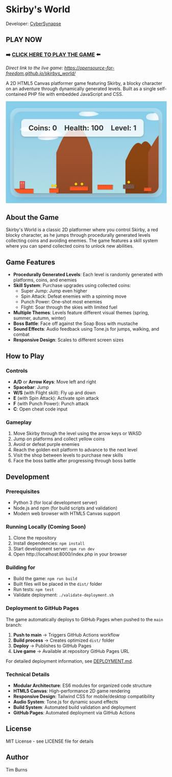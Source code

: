 # Skirby's World

Developer: [CyberSynapse](https://cybersynapse.ro/) 


##  **PLAY NOW**
### **➡️ [CLICK HERE TO PLAY THE GAME](https://opensource-for-freedom.github.io/skirbys_world/) ⬅️**

*Direct link to the live game: https://opensource-for-freedom.github.io/skirbys_world/*

A 2D HTML5 Canvas platformer game featuring Skirby, a blocky character on an adventure through dynamically generated levels. Built as a single self-contained PHP file with embedded JavaScript and CSS.

![Skirby's World Screenshot](IMG_2133.jpeg)

## About the Game

Skirby's World is a classic 2D platformer where you control Skirby, a red blocky character, as he jumps through procedurally generated levels collecting coins and avoiding enemies. The game features a skill system where you can spend collected coins to unlock new abilities.

## Game Features

- **Procedurally Generated Levels**: Each level is randomly generated with platforms, coins, and enemies
- **Skill System**: Purchase upgrades using collected coins:
  - Super Jump: Jump even higher
  - Spin Attack: Defeat enemies with a spinning move
  - Punch Power: One-shot most enemies  
  - Flight: Soar through the skies with limited fuel
- **Multiple Themes**: Levels feature different visual themes (spring, summer, autumn, winter)
- **Boss Battle**: Face off against the Soap Boss with mustache
- **Sound Effects**: Audio feedback using Tone.js for jumps, walking, and combat
- **Responsive Design**: Scales to different screen sizes

## How to Play

### Controls
- **A/D** or **Arrow Keys**: Move left and right
- **Spacebar**: Jump
- **W/S** (with Flight skill): Fly up and down
- **E** (with Spin Attack): Activate spin attack
- **F** (with Punch Power): Punch attack
- **C**: Open cheat code input

### Gameplay
1. Move Skirby through the level using the arrow keys or WASD
2. Jump on platforms and collect yellow coins
3. Avoid or defeat purple enemies
4. Reach the golden exit platform to advance to the next level
5. Visit the shop between levels to purchase new skills
6. Face the boss battle after progressing through boss battle

## Development

### Prerequisites
- Python 3 (for local development server)
- Node.js and npm (for build scripts and validation)
- Modern web browser with HTML5 Canvas support

### Running Locally (Coming Soon)
1. Clone the repository
2. Install dependencies: `npm install`
3. Start development server: `npm run dev`
4. Open http://localhost:8000/index.php in your browser

### Building for 
- Build the game: `npm run build`
- Built files will be placed in the `dist/` folder
- Run tests: `npm test`
- Validate deployment: `./validate-deployment.sh`

### Deployment to GitHub Pages
The game automatically deploys to GitHub Pages when pushed to the `main` branch:

1. **Push to main** → Triggers GitHub Actions workflow
2. **Build process** → Creates optimized `dist/` folder  
3. **Deploy** → Publishes to GitHub Pages
4. **Live game** → Available at repository GitHub Pages URL

For detailed deployment information, see [DEPLOYMENT.md](DEPLOYMENT.md).

### Technical Details
- **Modular Architecture**: ES6 modules for organized code structure
- **HTML5 Canvas**: High-performance 2D game rendering
- **Responsive Design**: Tailwind CSS for mobile/desktop compatibility
- **Audio System**: Tone.js for dynamic sound effects
- **Build System**: Automated build validation and deployment
- **GitHub Pages**: Automated deployment via GitHub Actions

## License

MIT License - see LICENSE file for details

## Author

Tim Burns
